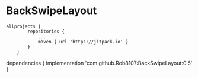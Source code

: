 # BackSwipeLayout
```
allprojects {
		repositories {
			...
			maven { url 'https://jitpack.io' }
		}
	}

```
dependencies {
	        implementation 'com.github.Rob8107:BackSwipeLayout:0.5'
}
  
  
